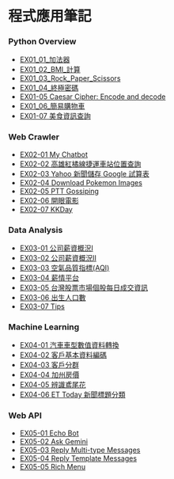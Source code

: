 # 程式應用筆記
### Python Overview
- [EX01_01_加法器](https://colab.research.google.com/github/WhiteChocolate0/-/blob/main/EX01_01_%E5%8A%A0%E6%B3%95%E5%99%A8.ipynb#scrollTo=8yBVtd2BBqSe&line=1&uniqifier=1)
- [EX01_02_BMI_計算](https://colab.research.google.com/github/WhiteChocolate0/ProgramApplication/blob/main/EX01_02_BMI_%E8%A8%88%E7%AE%97.ipynb#scrollTo=s-h2T8wxLI8n&line=4&uniqifier=1)
- [EX01_03_Rock_Paper_Scissors](https://colab.research.google.com/github/WhiteChocolate0/ProgramApplication/blob/main/EX01_03_Rock_Paper_Scissors.ipynb)
- [EX01_04_終極密碼](https://colab.research.google.com/github/WhiteChocolate0/ProgramApplication/blob/main/EX01_04_%E7%B5%82%E6%A5%B5%E5%AF%86%E7%A2%BC.ipynb)
- [EX01-05 Caesar Cipher: Encode and decode](https://colab.research.google.com/drive/1uSwrgXrtyXvkunEEdzWf14YP3CkT1cKo?usp=sharing)
- [EX01_06_簡易購物車](https://colab.research.google.com/github/WhiteChocolate0/ProgramApplication/blob/main/EX01_06_%E7%B0%A1%E6%98%93%E8%B3%BC%E7%89%A9%E8%BB%8A.ipynb)
- [EX01-07 美食資訊查詢](https://colab.research.google.com/drive/1uNiMRYHCrWaIPwgvkZfCLunC0OlHLye4?usp=sharing)

### Web Crawler
- [EX02-01 My Chatbot](https://colab.research.google.com/drive/1K25_Drn0jstpK1saeZ8VIgRFRfCQtJtC?usp=sharing)
- [EX02-02 高雄紅橘線捷運車站位置查詢]()
- [EX02-03 Yahoo 新聞儲存 Google 試算表]()
- [EX02-04 Download Pokemon Images]()
- [EX02-05 PTT Gossiping]()
- [EX02-06 開眼電影](https://colab.research.google.com/drive/1dgj0XOaEfZ73EWazcuwb7CsoThBB3yRl?usp=sharing)
- [EX02-07 KKDay](https://colab.research.google.com/drive/1wedEF7Gac2uCQKHoyTGRP1lmEsarmfDs?usp=sharing)

### Data Analysis
- [EX03-01 公司薪資概況Ⅰ](https://colab.research.google.com/drive/1-MA6O4AAIxQryyrDL2zI-yu2Qf7FZZJU?usp=sharing)
- [EX03-02 公司薪資概況Ⅱ](https://colab.research.google.com/drive/1GYkZD6f67Ai_C-7dkN8gQpGHLq5eSpTT?usp=sharing)
- [EX03-03 空氣品質指標(AQI)](https://colab.research.google.com/drive/1LpoC4-xZzYNslk-HCntz4Qb1jDCYCtD1?usp=sharing)
- [EX03-04 薪情平台](https://colab.research.google.com/drive/1ZWyoXNhxpaEcrXLiqjZ9EkOzDOi1v2dN?usp=sharing)
- [EX03-05 台灣股票市場個股每日成交資訊](https://colab.research.google.com/drive/1TIzFZkJ1X5s0OkPutCXqW93sLKYoUMWI?usp=sharing)
- [EX03-06 出生人口數](https://colab.research.google.com/drive/1neTEtx63w_yj_KSrWehBD2O_vQ5wcKKu?usp=sharing)
- [EX03-07 Tips](https://colab.research.google.com/drive/1TF_5jf36hftBqlZbpJi5SGX0uAtLfS2u?usp=sharing)

### Machine Learning
- [EX04-01 汽車車型數值資料轉換](https://colab.research.google.com/drive/19X0_Ev9ghLwk_TILJzd4pap8bM_HS-HX?usp=sharing)
- [EX04-02 客戶基本資料編碼](https://colab.research.google.com/drive/1Pyo1k2g2qyNxcMs-dYz6KgpGMuPHTvXT?usp=sharing)
- [EX04-03 客戶分群](https://colab.research.google.com/drive/1CzdH52vQ86NejU6MEVrr200n-D1jAyS_?usp=sharing)
- [EX04-04 加州房價](https://colab.research.google.com/drive/1p_ASHuUOrYzskKWQF5CKEtG26Ib70rSk?usp=sharing)
- [EX04-05 辨識鳶尾花]()
- [EX04-06 ET Today 新聞標題分類]()

### Web API
- [EX05-01 Echo Bot](https://colab.research.google.com/drive/1VIg8gOV86_En4ypyvkyOj-b_D_R-jCae?usp=sharing)
- [EX05-02 Ask Gemini](https://colab.research.google.com/drive/1cZqaS00Mg5jIlJMxjHrPkw6p4HeZ3o5v?usp=sharing)
- [EX05-03 Reply Multi-type Messages](https://colab.research.google.com/drive/1I9Ktm_0MwhXC5HBmYunYzmylEhmWszME?usp=sharing)
- [EX05-04 Reply Template Messages](https://colab.research.google.com/drive/13fYuyyrT82p4WjSEA5ULCOF-eVhC3jqH?usp=sharing)
- [EX05-05 Rich Menu](https://colab.research.google.com/drive/1lyBJGwaoQO_da02HDIY0SMyvmQgSnGre?usp=sharing)

